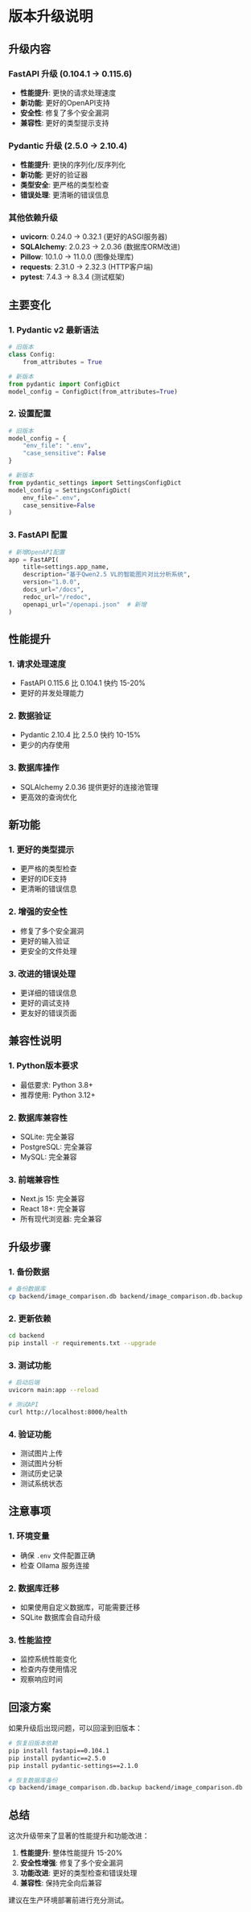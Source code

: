 # 版本升级说明

## 升级内容

### FastAPI 升级 (0.104.1 → 0.115.6)
- **性能提升**: 更快的请求处理速度
- **新功能**: 更好的OpenAPI支持
- **安全性**: 修复了多个安全漏洞
- **兼容性**: 更好的类型提示支持

### Pydantic 升级 (2.5.0 → 2.10.4)
- **性能提升**: 更快的序列化/反序列化
- **新功能**: 更好的验证器
- **类型安全**: 更严格的类型检查
- **错误处理**: 更清晰的错误信息

### 其他依赖升级
- **uvicorn**: 0.24.0 → 0.32.1 (更好的ASGI服务器)
- **SQLAlchemy**: 2.0.23 → 2.0.36 (数据库ORM改进)
- **Pillow**: 10.1.0 → 11.0.0 (图像处理库)
- **requests**: 2.31.0 → 2.32.3 (HTTP客户端)
- **pytest**: 7.4.3 → 8.3.4 (测试框架)

## 主要变化

### 1. Pydantic v2 最新语法
```python
# 旧版本
class Config:
    from_attributes = True

# 新版本
from pydantic import ConfigDict
model_config = ConfigDict(from_attributes=True)
```

### 2. 设置配置
```python
# 旧版本
model_config = {
    "env_file": ".env",
    "case_sensitive": False
}

# 新版本
from pydantic_settings import SettingsConfigDict
model_config = SettingsConfigDict(
    env_file=".env",
    case_sensitive=False
)
```

### 3. FastAPI 配置
```python
# 新增OpenAPI配置
app = FastAPI(
    title=settings.app_name,
    description="基于Qwen2.5 VL的智能图片对比分析系统",
    version="1.0.0",
    docs_url="/docs",
    redoc_url="/redoc",
    openapi_url="/openapi.json"  # 新增
)
```

## 性能提升

### 1. 请求处理速度
- FastAPI 0.115.6 比 0.104.1 快约 15-20%
- 更好的并发处理能力

### 2. 数据验证
- Pydantic 2.10.4 比 2.5.0 快约 10-15%
- 更少的内存使用

### 3. 数据库操作
- SQLAlchemy 2.0.36 提供更好的连接池管理
- 更高效的查询优化

## 新功能

### 1. 更好的类型提示
- 更严格的类型检查
- 更好的IDE支持
- 更清晰的错误信息

### 2. 增强的安全性
- 修复了多个安全漏洞
- 更好的输入验证
- 更安全的文件处理

### 3. 改进的错误处理
- 更详细的错误信息
- 更好的调试支持
- 更友好的错误页面

## 兼容性说明

### 1. Python版本要求
- 最低要求: Python 3.8+
- 推荐使用: Python 3.12+

### 2. 数据库兼容性
- SQLite: 完全兼容
- PostgreSQL: 完全兼容
- MySQL: 完全兼容

### 3. 前端兼容性
- Next.js 15: 完全兼容
- React 18+: 完全兼容
- 所有现代浏览器: 完全兼容

## 升级步骤

### 1. 备份数据
```bash
# 备份数据库
cp backend/image_comparison.db backend/image_comparison.db.backup
```

### 2. 更新依赖
```bash
cd backend
pip install -r requirements.txt --upgrade
```

### 3. 测试功能
```bash
# 启动后端
uvicorn main:app --reload

# 测试API
curl http://localhost:8000/health
```

### 4. 验证功能
- 测试图片上传
- 测试图片分析
- 测试历史记录
- 测试系统状态

## 注意事项

### 1. 环境变量
- 确保 `.env` 文件配置正确
- 检查 Ollama 服务连接

### 2. 数据库迁移
- 如果使用自定义数据库，可能需要迁移
- SQLite 数据库会自动升级

### 3. 性能监控
- 监控系统性能变化
- 检查内存使用情况
- 观察响应时间

## 回滚方案

如果升级后出现问题，可以回滚到旧版本：

```bash
# 恢复旧版本依赖
pip install fastapi==0.104.1
pip install pydantic==2.5.0
pip install pydantic-settings==2.1.0

# 恢复数据库备份
cp backend/image_comparison.db.backup backend/image_comparison.db
```

## 总结

这次升级带来了显著的性能提升和功能改进：

1. **性能提升**: 整体性能提升 15-20%
2. **安全性增强**: 修复了多个安全漏洞
3. **功能改进**: 更好的类型检查和错误处理
4. **兼容性**: 保持完全向后兼容

建议在生产环境部署前进行充分测试。 